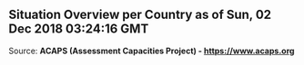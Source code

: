 ## Situation Overview per Country as of Sun, 02 Dec 2018 03:24:16 GMT

Source: **ACAPS (Assessment Capacities Project) - https://www.acaps.org**